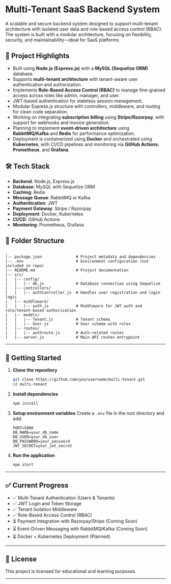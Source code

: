 
# Multi-Tenant SaaS Backend System

A scalable and secure backend system designed to support multi-tenant architecture with isolated user data and role-based access control (RBAC). The system is built with a modular architecture, focusing on flexibility, security, and maintainability—ideal for SaaS platforms.

## 🚀 Project Highlights

- Built using **Node.js (Express.js)** with a **MySQL (Sequelize ORM)** database.
- Supports **multi-tenant architecture** with tenant-aware user authentication and authorization.
- Implements **Role-Based Access Control (RBAC)** to manage fine-grained access across roles like admin, manager, and user.
- JWT-based authentication for stateless session management.
- Modular Express.js structure with controllers, middleware, and routing for clean code separation.
- Working on integrating **subscription billing** using **Stripe/Razorpay**, with support for webhooks and invoice generation.
- Planning to implement **event-driven architecture** using **RabbitMQ/Kafka** and **Redis** for performance optimization.
- Deployment is containerized using **Docker** and orchestrated using **Kubernetes**, with CI/CD pipelines and monitoring via **GitHub Actions**, **Prometheus**, and **Grafana**.

## 🛠️ Tech Stack

- **Backend**: Node.js, Express.js  
- **Database**: MySQL with Sequelize ORM  
- **Caching**: Redis  
- **Message Queue**: RabbitMQ or Kafka  
- **Authentication**: JWT  
- **Payment Gateway**: Stripe / Razorpay  
- **Deployment**: Docker, Kubernetes  
- **CI/CD**: GitHub Actions  
- **Monitoring**: Prometheus, Grafana  

## 📁 Folder Structure

```
.
|-- package.json               # Project metadata and dependencies  
|-- .env                       # Environment configuration (not included in repo)  
|-- README.md                  # Project documentation  
|-- src/                       
|   |-- config/
|   |   |-- db.js              # Database connection using Sequelize  
|   |-- controllers/
|   |   |-- authController.js  # Handles user registration and login logic  
|   |-- middleware/
|   |   |-- auth.js            # Middleware for JWT auth and role/tenant-based authorization  
|   |-- models/
|   |   |-- Tenant.js          # Tenant schema  
|   |   |-- User.js            # User schema with roles  
|   |-- routes/
|   |   |-- authroute.js       # Auth-related routes  
|   |-- server.js              # Main API routes entrypoint  
```

---

## 🧪 Getting Started

1. **Clone the repository**
   ```bash
   git clone https://github.com/yourusername/multi-tenant.git
   cd multi-tenant
   ```

2. **Install dependencies**
   ```bash
   npm install
   ```

3. **Setup environment variables**
   Create a `.env` file in the root directory and add:
   ```env
   PORT=5000
   DB_NAME=your_db_name
   DB_USER=your_db_user
   DB_PASSWORD=your_password
   JWT_SECRET=your_jwt_secret
   ```

4. **Run the application**
   ```bash
   npm start
   ```

---

## ✅ Current Progress

- ✅ Multi-Tenant Authentication (Users & Tenants)
- ✅ JWT Login and Token Storage
- ✅ Tenant Isolation Middleware
- ✅ Role-Based Access Control (RBAC)
- ⏳ Payment Integration with Razorpay/Stripe (Coming Soon)
- ⏳ Event-Driven Messaging with RabbitMQ/Kafka (Coming Soon)
- ⏳ Docker + Kubernetes Deployment (Planned)

---

## 📌 License

This project is licensed for educational and learning purposes.

---
